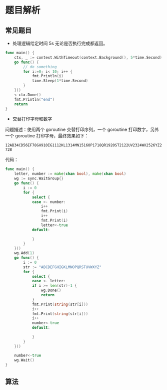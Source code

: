 # 题目解析

## 常见题目

- 处理逻辑给定时间 5s 无论是否执行完成都返回。

```go
func main() {
	ctx, _ := context.WithTimeout(context.Background(), 5*time.Second)
	go func() {
		// do something
		for i:=0; i< 10; i++ {
			fmt.Println(i)
			time.Sleep(1*time.Second)
		}
	}()
	<-ctx.Done()
	fmt.Println("end")
	return
}
```

- 交替打印字母和数字

问题描述：使用两个 goroutine 交替打印序列，一个 goroutine 打印数字，另外一个 goroutine 打印字母，最终效果如下：

`12AB34CD56EF78GH910IG1112KL1314MN1516OP1718QR1920ST2122UV2324WX2526YZ2728`

代码：
```go
func main() {
	letter, number := make(chan bool), make(chan bool)
	wg := sync.WaitGroup{}
	go func() {
		i := 0
		for {
			select {
			case <- number: 
				i++
				fmt.Print(i)
				i++
				fmt.Print(i)
				letter<-true
			default:
				
			}
		}
	}()
	wg.Add(1)
	go func() {
		i := 0
		str := "ABCDEFGHIGKLMNOPQRSTUVWXYZ"
		for {
			select {
			case <- letter:
			if i >= len(str)-1 {
				wg.Done()
				return
			}
			fmt.Print(string(str[i]))
			i++
			fmt.Print(string(str[i]))
			i++
			number<-true
			default:
				
			}
		}
	}()
	
	number<-true
	wg.Wait()
}
```

## 算法